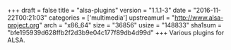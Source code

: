 +++
draft = false
title = "alsa-plugins"
version = "1.1.1-3"
date = "2016-11-22T00:21:03"
categories = ['multimedia']
upstreamurl = "http://www.alsa-project.org"
arch = "x86_64"
size = "36856"
usize = "148833"
sha1sum = "bfe195939d628ffb2f2d3b9e04c177f89db4d99d"
+++
Various plugins for ALSA.